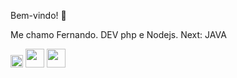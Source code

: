 Bem-vindo! 👋

Me chamo Fernando. DEV php e Nodejs. 
Next: JAVA 

<img src="https://cdn.jsdelivr.net/gh/devicons/devicon/icons/git/git-original.svg" width="20" height="20"/>  <img src="https://cdn.jsdelivr.net/gh/devicons/devicon/icons/php/php-plain.svg" width="30" height="30"/> <img src="https://cdn.jsdelivr.net/gh/devicons/devicon/icons/nodejs/nodejs-plain.svg" width="30" height="30" />
          
          
<!--
**Fnascimento1992/Fnascimento1992** is a ✨ _special_ ✨ repository because its `README.md` (this file) appears on your GitHub profile.

Here are some ideas to get you started:

- 🔭 I’m currently working on ...
- 🌱 I’m currently learning ...
- 👯 I’m looking to collaborate on ...
- 🤔 I’m looking for help with ...
- 💬 Ask me about ...
- 📫 How to reach me: ...
- 😄 Pronouns: ...
- ⚡ Fun fact: ...
-->
